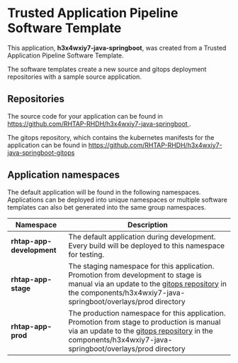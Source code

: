 # Trusted Application Pipeline Software Template

This application, **h3x4wxiy7-java-springboot**, was created from a Trusted Application Pipeline Software Template.

The software templates create a new source and gitops deployment repositories with a sample source application. 

## Repositories

The source code for your application can be found in [https://github.com/RHTAP-RHDH/h3x4wxiy7-java-springboot ](https://github.com/RHTAP-RHDH/h3x4wxiy7-java-springboot ).
 
The gitops repository, which contains the kubernetes manifests for the application can be found in 
[https://github.com/RHTAP-RHDH/h3x4wxiy7-java-springboot-gitops ](https://github.com/RHTAP-RHDH/h3x4wxiy7-java-springboot-gitops ) 

## Application namespaces 

The default application will be found in the following namespaces. Applications can be deployed into unique namespaces or multiple software templates can also bet generated into the same group namespaces.  

|  Namespace   |  Description   |  
| -------- | -------- |   
| **rhtap-app-development** | The default application during development. Every build will be deployed to this namespace for testing. | 
| **rhtap-app-stage** | The staging namespace for this application. Promotion from development to stage is manual via an update to the [gitops repository](https://github.com/RHTAP-RHDH/h3x4wxiy7-java-springboot-gitops ) in the components/h3x4wxiy7-java-springboot/overlays/prod directory |  
| **rhtap-app-prod** | The production namespace for this application. Promotion from stage to production is manual via an update to the [gitops repository](https://github.com/RHTAP-RHDH/h3x4wxiy7-java-springboot-gitops ) in the components/h3x4wxiy7-java-springboot/overlays/prod directory | 